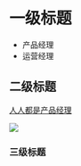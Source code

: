 # 一级标题
- 产品经理
- 运营经理
## 二级标题
[人人都是产品经理](http://www.woshipm.com/)




![](http://pic.sogou.com/d?query=%C8%CB%C8%CB%B6%BC%CA%C7%B2%FA%C6%B7%BE%AD%C0%ED%CD%F8%D5%BE&mode=1&did=25#did24)
### 三级标题
 
